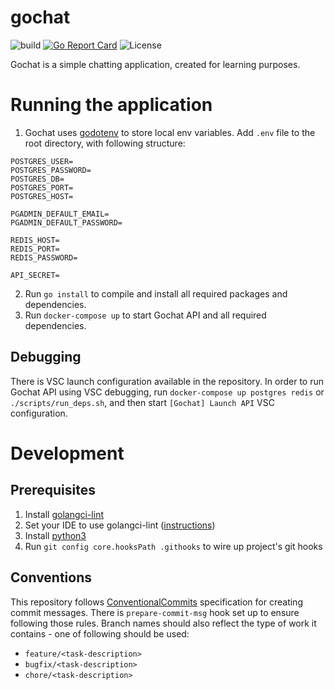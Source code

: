 # gochat
![build](https://img.shields.io/github/workflow/status/el-Mike/gochat/Gochat%20API)
[![Go Report Card](https://goreportcard.com/badge/github.com/el-Mike/gochat)](https://goreportcard.com/report/github.com/el-Mike/gochat)
![License](https://img.shields.io/github/license/el-Mike/gochat)

Gochat is a simple chatting application, created for learning purposes. 

# Running the application

1. Gochat uses [godotenv]("github.com/joho/godotenv") to store local env variables. Add `.env` file to the root directory, with following structure:

```
POSTGRES_USER=
POSTGRES_PASSWORD=
POSTGRES_DB=
POSTGRES_PORT=
POSTGRES_HOST=

PGADMIN_DEFAULT_EMAIL=
PGADMIN_DEFAULT_PASSWORD=

REDIS_HOST=
REDIS_PORT=
REDIS_PASSWORD=

API_SECRET=

```

2. Run `go install` to compile and install all required packages and dependencies.
3. Run `docker-compose up` to start Gochat API and all required dependencies.

## Debugging

There is VSC launch configuration available in the repository. In order to run Gochat API using VSC debugging, run `docker-compose up postgres redis` or `./scripts/run_deps.sh`, and then start `[Gochat] Launch API` VSC configuration. 

# Development

## Prerequisites

1. Install [golangci-lint](https://golangci-lint.run/usage/install/)
2. Set your IDE to use golangci-lint ([instructions](https://golangci-lint.run/usage/integrations/))
3. Install [python3](https://www.python.org/download/releases/3.0/)
4. Run `git config core.hooksPath .githooks` to wire up project's git hooks

## Conventions

This repository follows [ConventionalCommits](https://www.conventionalcommits.org/en/v1.0.0/) specification for creating commit messages. There is `prepare-commit-msg` hook set up to ensure following those rules. Branch names should also reflect the type of work it contains - one of following should be used:
* `feature/<task-description>`
* `bugfix/<task-description>`
* `chore/<task-description>`

